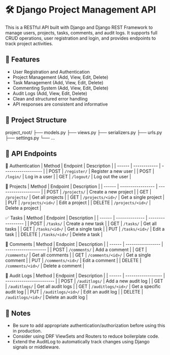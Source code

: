 # 🛠️ Django Project Management API
This is a RESTful API built with Django and Django REST Framework to manage users, projects, tasks, comments, and audit logs. It supports full CRUD operations, user registration and login, and provides endpoints to track project activities.

## 🚀 Features
- User Registration and Authentication
- Project Management (Add, View, Edit, Delete)
- Task Management (Add, View, Edit, Delete)
- Commenting System (Add, View, Edit, Delete)
- Audit Logs (Add, View, Edit, Delete)
- Clean and structured error handling
- API responses are consistent and informative

## 📁 Project Structure
project_root/
├── models.py
├── views.py
├── serializers.py
├── urls.py
├── settings.py
└── ...

## 📡 API Endpoints
🔐 Authentication
| Method | Endpoint     | Description         |
| ------ | ------------ | ------------------- |
| POST   | `/register/` | Register a new user |
| POST   | `/login/`    | Log in a user       |
| GET    | `/logout/`   | Log out the user    |


📁 Projects
| Method | Endpoint          | Description          |
| ------ | ----------------- | -------------------- |
| POST   | `/projects/`      | Create a new project |
| GET    | `/projects/`      | Get all projects     |
| GET    | `/projects/<id>/` | Get a single project |
| PUT    | `/projects/<id>/` | Edit a project       |
| DELETE | `/projects/<id>/` | Delete a project     |

✅ Tasks
| Method | Endpoint       | Description       |
| ------ | -------------- | ----------------- |
| POST   | `/tasks/`      | Create a new task |
| GET    | `/tasks/`      | Get all tasks     |
| GET    | `/tasks/<id>/` | Get a single task |
| PUT    | `/tasks/<id>/` | Edit a task       |
| DELETE | `/tasks/<id>/` | Delete a task     |

💬 Comments
| Method | Endpoint          | Description          |
| ------ | ----------------- | -------------------- |
| POST   | `/comments/`      | Add a comment        |
| GET    | `/comments/`      | Get all comments     |
| GET    | `/comments/<id>/` | Get a single comment |
| PUT    | `/comments/<id>/` | Edit a comment       |
| DELETE | `/comments/<id>/` | Delete a comment     |

📝 Audit Logs
| Method | Endpoint           | Description              |
| ------ | ------------------ | ------------------------ |
| POST   | `/auditlogs/`      | Add a new audit log      |
| GET    | `/auditlogs/`      | Get all audit logs       |
| GET    | `/auditlogs/<id>/` | Get a specific audit log |
| PUT    | `/auditlogs/<id>/` | Edit an audit log        |
| DELETE | `/auditlogs/<id>/` | Delete an audit log      |

## 📌 Notes
- Be sure to add appropriate authentication/authorization before using this in production.
- Consider using DRF ViewSets and Routers to reduce boilerplate code.
- Extend the AuditLog to automatically track changes using Django signals or middleware.

